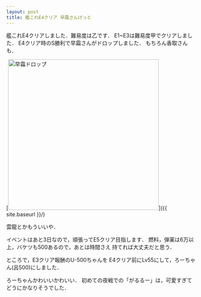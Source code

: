 ```yaml
---
layout: post
title: 艦これE4クリア 早霜さんげっと
---
```



艦これE4クリアしました．難易度は乙です．
E1~E3は難易度甲でクリアしました．
E4クリア時のS勝利で早霜さんがドロップしました．
もちろん香取さんも．

[<img src="{{ site.baseurl }}/images/2015-02-18.PNG" alt="早霜ドロップ" style="width: 400px;"/>]({{ site.baseurl }}/)

雲龍とかもういいや．


イベントはあと3日なので，頑張ってE5クリア目指します．
燃料，弾薬は6万以上，バケツも500あるので，あとは時間さえ
持てれば大丈夫だと思う．


ところで，E3クリア報酬のU-500ちゃんを
E4クリア前にLv55にして，ろーちゃん(呂500)にしました．

ろーちゃんかわいいかわいい．
初めての夜戦での「がるるー」は，可愛すぎてどうにかなりそうでした．
